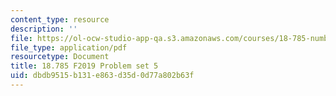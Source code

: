 ```yaml
---
content_type: resource
description: ''
file: https://ol-ocw-studio-app-qa.s3.amazonaws.com/courses/18-785-number-theory-i-fall-2019/dbdb9515b131e863d35d0d77a802b63f_MIT18_785F19_pset5.pdf
file_type: application/pdf
resourcetype: Document
title: 18.785 F2019 Problem set 5
uid: dbdb9515-b131-e863-d35d-0d77a802b63f
---
```

